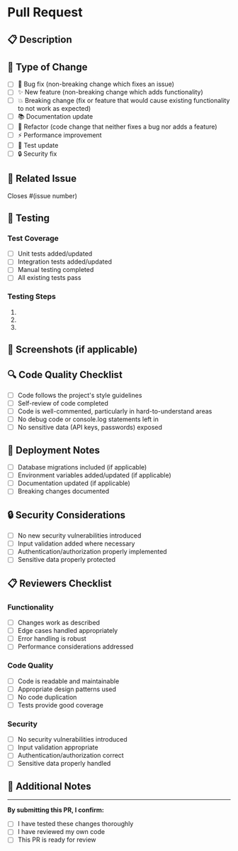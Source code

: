# Pull Request

## 📋 Description
<!-- Provide a brief description of the changes in this PR -->

## 🎯 Type of Change
<!-- Mark the relevant option with an "x" -->

- [ ] 🐛 Bug fix (non-breaking change which fixes an issue)
- [ ] ✨ New feature (non-breaking change which adds functionality)
- [ ] 💥 Breaking change (fix or feature that would cause existing functionality to not work as expected)
- [ ] 📚 Documentation update
- [ ] 🔧 Refactor (code change that neither fixes a bug nor adds a feature)
- [ ] ⚡ Performance improvement
- [ ] 🧪 Test update
- [ ] 🔒 Security fix

## 🔗 Related Issue
<!-- Link to the issue this PR addresses (if applicable) -->
Closes #(issue number)

## 🧪 Testing
<!-- Describe how you tested your changes -->

### Test Coverage
- [ ] Unit tests added/updated
- [ ] Integration tests added/updated
- [ ] Manual testing completed
- [ ] All existing tests pass

### Testing Steps
1. 
2. 
3. 

## 📸 Screenshots (if applicable)
<!-- Add screenshots for UI changes -->

## 🔍 Code Quality Checklist
<!-- Verify these before submitting -->

- [ ] Code follows the project's style guidelines
- [ ] Self-review of code completed
- [ ] Code is well-commented, particularly in hard-to-understand areas
- [ ] No debug code or console.log statements left in
- [ ] No sensitive data (API keys, passwords) exposed

## 🚀 Deployment Notes
<!-- Any special deployment considerations -->

- [ ] Database migrations included (if applicable)
- [ ] Environment variables added/updated (if applicable)
- [ ] Documentation updated (if applicable)
- [ ] Breaking changes documented

## 🔒 Security Considerations
<!-- Address any security implications -->

- [ ] No new security vulnerabilities introduced
- [ ] Input validation added where necessary
- [ ] Authentication/authorization properly implemented
- [ ] Sensitive data properly protected

## 📋 Reviewers Checklist
<!-- For reviewers to check before approving -->

### Functionality
- [ ] Changes work as described
- [ ] Edge cases handled appropriately
- [ ] Error handling is robust
- [ ] Performance considerations addressed

### Code Quality
- [ ] Code is readable and maintainable
- [ ] Appropriate design patterns used
- [ ] No code duplication
- [ ] Tests provide good coverage

### Security
- [ ] No security vulnerabilities introduced
- [ ] Input validation appropriate
- [ ] Authentication/authorization correct
- [ ] Sensitive data properly handled

## 📝 Additional Notes
<!-- Any additional information for reviewers -->

---

**By submitting this PR, I confirm:**
- [ ] I have tested these changes thoroughly
- [ ] I have reviewed my own code
- [ ] This PR is ready for review
